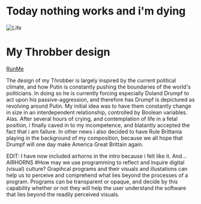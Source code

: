 # Today nothing works and i'm dying
![Life](http://i.imgur.com/NGh9QpK.jpg)
# My Throbber design
[RunMe](https://goo.gl/l3Ueek)

The design of my Throbber is largely inspired by the current political climate, and how Putin is constantly pushing the boundaries of the world's politicians. In doing so he is currently forcing especially Doland Drumpf to act upon his passive-aggression, and therefore has Drumpf is depictured as revolving around Putin.
My initial idea was to have them constantly change in size in an interdependent relationship, controlled by Boolean variables. Alas. After several hours of crying, and contemplation of life in a fetal position, i finally caved in to my incompetence, and blatantly accepted the fact that i am failure.
In other news i also decided to have Rule Brittania playing in the background of my composition, because we all hope that Drumpf will one day make America Great Brittain again.

EDIT: I have now included airhorns in the intro because i felt like it. And... AIRHORNS
#How may we use programming to reflect and inquire digital (visual) culture?
Grapihcal programs and their visuals and illustations can help us to perceive and comprehend what lies beyond the processes of a program. Programs can be transparent or opaque, and decide by this capability whether or not they will help the user understand the software that lies beyond the readily perceived visuals.
